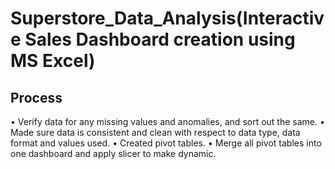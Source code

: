 # Superstore_Data_Analysis(Interactive Sales Dashboard creation using MS Excel)
## Process
• Verify data for any missing values and anomalies, and sort out the same.
• Made sure data is consistent and clean with respect to data type, data format and values used.
• Created pivot tables.
• Merge all pivot tables into one dashboard and apply slicer to make dynamic.
